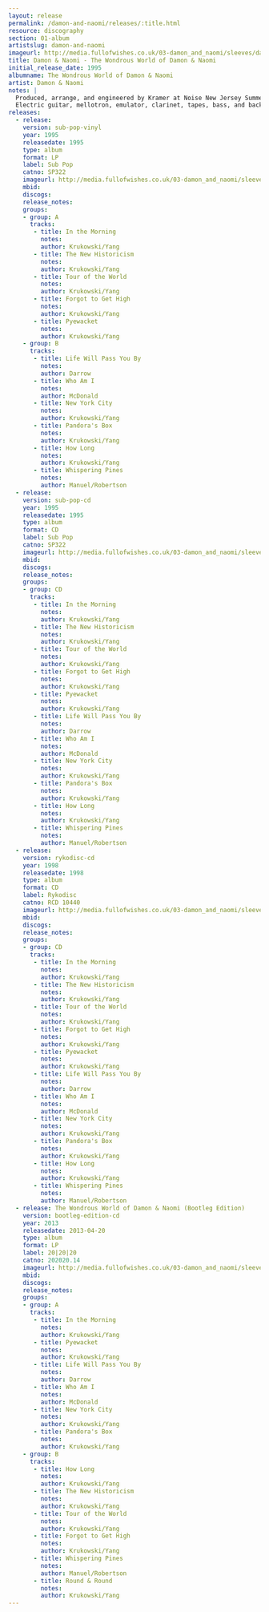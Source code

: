 ```yaml
---
layout: release
permalink: /damon-and-naomi/releases/:title.html
resource: discography
section: 01-album
artistslug: damon-and-naomi
imageurl: http://media.fullofwishes.co.uk/03-damon_and_naomi/sleeves/dan_wondrous.jpg
title: Damon & Naomi - The Wondrous World of Damon & Naomi
initial_release_date: 1995
albumname: The Wondrous World of Damon & Naomi
artist: Damon & Naomi
notes: |
  Produced, arrange, and engineered by Kramer at Noise New Jersey Summer 1995
  Electric guitar, mellotron, emulator, clarinet, tapes, bass, and backing vocals by Kramer
releases:
  - release: 
    version: sub-pop-vinyl
    year: 1995
    releasedate: 1995
    type: album
    format: LP
    label: Sub Pop
    catno: SP322
    imageurl: http://media.fullofwishes.co.uk/03-damon_and_naomi/sleeves/dan_wondrous.jpg
    mbid: 
    discogs: 
    release_notes:
    groups:
    - group: A
      tracks:
       - title: In the Morning
         notes: 
         author: Krukowski/Yang
       - title: The New Historicism
         notes: 
         author: Krukowski/Yang
       - title: Tour of the World
         notes: 
         author: Krukowski/Yang
       - title: Forgot to Get High
         notes: 
         author: Krukowski/Yang
       - title: Pyewacket
         notes: 
         author: Krukowski/Yang
    - group: B
      tracks:
       - title: Life Will Pass You By
         notes: 
         author: Darrow
       - title: Who Am I
         notes: 
         author: McDonald
       - title: New York City
         notes: 
         author: Krukowski/Yang
       - title: Pandora's Box
         notes: 
         author: Krukowski/Yang
       - title: How Long
         notes: 
         author: Krukowski/Yang
       - title: Whispering Pines
         notes: 
         author: Manuel/Robertson
  - release: 
    version: sub-pop-cd
    year: 1995
    releasedate: 1995
    type: album
    format: CD
    label: Sub Pop
    catno: SP322
    imageurl: http://media.fullofwishes.co.uk/03-damon_and_naomi/sleeves/dan_wondrous.jpg
    mbid: 
    discogs: 
    release_notes:
    groups:
    - group: CD
      tracks:
       - title: In the Morning
         notes: 
         author: Krukowski/Yang
       - title: The New Historicism
         notes: 
         author: Krukowski/Yang
       - title: Tour of the World
         notes: 
         author: Krukowski/Yang
       - title: Forgot to Get High
         notes: 
         author: Krukowski/Yang
       - title: Pyewacket
         notes: 
         author: Krukowski/Yang
       - title: Life Will Pass You By
         notes: 
         author: Darrow
       - title: Who Am I
         notes: 
         author: McDonald
       - title: New York City
         notes: 
         author: Krukowski/Yang
       - title: Pandora's Box
         notes: 
         author: Krukowski/Yang
       - title: How Long
         notes: 
         author: Krukowski/Yang
       - title: Whispering Pines
         notes: 
         author: Manuel/Robertson
  - release: 
    version: rykodisc-cd
    year: 1998
    releasedate: 1998
    type: album
    format: CD
    label: Rykodisc
    catno: RCD 10440
    imageurl: http://media.fullofwishes.co.uk/03-damon_and_naomi/sleeves/dan_wondrous.jpg
    mbid: 
    discogs: 
    release_notes:
    groups:
    - group: CD
      tracks:
       - title: In the Morning
         notes: 
         author: Krukowski/Yang
       - title: The New Historicism
         notes: 
         author: Krukowski/Yang
       - title: Tour of the World
         notes: 
         author: Krukowski/Yang
       - title: Forgot to Get High
         notes: 
         author: Krukowski/Yang
       - title: Pyewacket
         notes: 
         author: Krukowski/Yang
       - title: Life Will Pass You By
         notes: 
         author: Darrow
       - title: Who Am I
         notes: 
         author: McDonald
       - title: New York City
         notes: 
         author: Krukowski/Yang
       - title: Pandora's Box
         notes: 
         author: Krukowski/Yang
       - title: How Long
         notes: 
         author: Krukowski/Yang
       - title: Whispering Pines
         notes: 
         author: Manuel/Robertson
  - release: The Wondrous World of Damon & Naomi (Bootleg Edition)
    version: bootleg-edition-cd
    year: 2013
    releasedate: 2013-04-20
    type: album
    format: LP
    label: 20|20|20
    catno: 202020.14
    imageurl: http://media.fullofwishes.co.uk/03-damon_and_naomi/sleeves/dan_wondrous_world_bootleg.jpg
    mbid: 
    discogs: 
    release_notes:
    groups:
    - group: A
      tracks:
       - title: In the Morning
         notes: 
         author: Krukowski/Yang
       - title: Pyewacket
         notes: 
         author: Krukowski/Yang
       - title: Life Will Pass You By
         notes: 
         author: Darrow
       - title: Who Am I
         notes: 
         author: McDonald
       - title: New York City
         notes: 
         author: Krukowski/Yang
       - title: Pandora's Box
         notes: 
         author: Krukowski/Yang
    - group: B
      tracks:
       - title: How Long
         notes: 
         author: Krukowski/Yang
       - title: The New Historicism
         notes: 
         author: Krukowski/Yang
       - title: Tour of the World
         notes: 
         author: Krukowski/Yang
       - title: Forgot to Get High
         notes: 
         author: Krukowski/Yang
       - title: Whispering Pines
         notes: 
         author: Manuel/Robertson
       - title: Round & Round
         notes: 
         author: Krukowski/Yang
---
```

